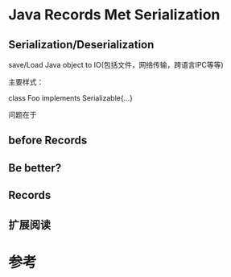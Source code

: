 # Java  Records Met Serialization


## Serialization/Deserialization

save/Load Java object to IO(包括文件，网络传输，跨语言IPC等等)

主要样式：

 class Foo implements Serializable{...}

问题在于

## before Records


## Be better?



## Records














## 扩展阅读







##

## 




# 参考